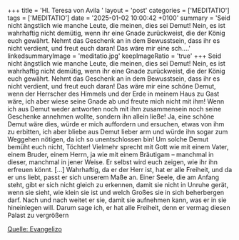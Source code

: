 +++
title = 'Hl. Teresa von Avila  '
layout = 'post'
categories = ['MEDITATIO']
tags = ['MEDITATIO']
date = '2025-01-02 10:00:42 +0100'
summary = 'Seid nicht ängstlich wie manche Leute, die meinen, dies sei Demut! Nein, es ist wahrhaftig nicht demütig, wenn ihr eine Gnade zurückweist, die der König euch gewährt. Nehmt das Geschenk an in dem Bewusstsein, dass ihr es nicht verdient, und freut euch daran! Das wäre mir eine sch....'
linkedsummaryImage = 'meditatio.jpg'
keepImageRatio = 'true'
+++
Seid nicht ängstlich wie manche Leute, die meinen, dies sei Demut! Nein, es ist wahrhaftig nicht demütig, wenn ihr eine Gnade zurückweist, die der König euch gewährt. Nehmt das Geschenk an in dem Bewusstsein, dass ihr es nicht verdient, und freut euch daran! Das wäre mir eine schöne Demut, wenn der Herrscher des Himmels und der Erde in meinem Haus zu Gast wäre, ich aber wiese seine Gnade ab und freute mich nicht mit ihm! Wenn ich aus Demut weder antworten noch mit ihm zusammensein noch seine Geschenke annehmen wollte, sondern ihn allein ließe! Ja, eine schöne Demut wäre dies, würde er mich auffordern und ersuchen, etwas von ihm zu erbitten, ich aber bliebe aus Demut lieber arm und würde ihn sogar zum Weggehen nötigen, da ich so unentschlossen bin! Um solche Demut bemüht euch nicht, Töchter! Vielmehr sprecht mit Gott wie mit einem Vater, einem Bruder, einem Herrn, ja wie mit einem Bräutigam – manchmal in dieser, manchmal in jener Weise.<!--more--> Er selbst wird euch zeigen, wie ihr ihn erfreuen könnt. […]
Wahrhaftig, da er der Herr ist, hat er alle Freiheit, und da er uns liebt, passt er sich unserem Maße an. Einer Seele, die am Anfang steht, gibt er sich nicht gleich zu erkennen, damit sie nicht in Unruhe gerät, wenn sie sieht, wie klein sie ist und welch Großes sie in sich beherbergen darf. Nach und nach weitet er sie, damit sie aufnehmen kann, was er in sie hineinlegen will. Darum sage ich, er hat alle Freiheit, denn er vermag diesen Palast zu vergrößern


[Quelle: Evangelizo](https://evangeliumtagfuertag.org/DE/gospel)
